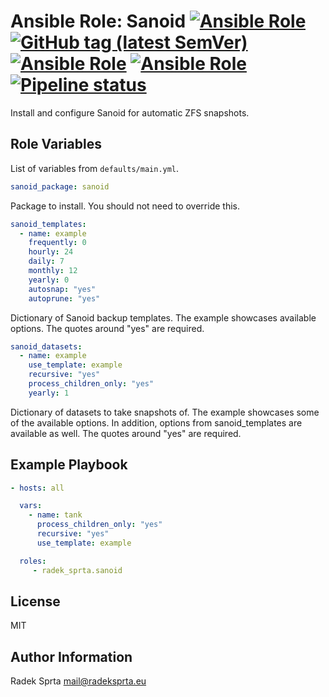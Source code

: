 # Ansible Role: Sanoid [![Ansible Role](https://img.shields.io/ansible/role/52374)](https://galaxy.ansible.com/radek_sprta/sanoid) [![GitHub tag (latest SemVer)](https://img.shields.io/github/v/tag/radek-sprta/ansible-role-sanoid)](https://gitlab.com/radek-sprta/ansible-role-sanoid/-/tags) [![Ansible Role](https://img.shields.io/ansible/role/d/52374)](https://galaxy.ansible.com/radek_sprta/sanoid) [![Ansible Role](https://img.shields.io/ansible/quality/52374)](https://galaxy.ansible.com/radek_sprta/sanoid) [![Pipeline status](https://gitlab.com/radek-sprta/ansible-role-sanoid/badges/master/pipeline.svg)](https://gitlab.com/radek-sprta/ansible-role-sanoid/commits/master)

Install and configure Sanoid for automatic ZFS snapshots.

## Role Variables

List of variables from `defaults/main.yml`.

```yaml
sanoid_package: sanoid
```

Package to install. You should not need to override this.

```yaml
sanoid_templates:
  - name: example
    frequently: 0
    hourly: 24
    daily: 7
    monthly: 12
    yearly: 0
    autosnap: "yes"
    autoprune: "yes"
```

Dictionary of Sanoid backup templates. The example showcases available options. The quotes around "yes" are required.

```yaml
sanoid_datasets:
  - name: example
    use_template: example
    recursive: "yes"
    process_children_only: "yes"
    yearly: 1
```

Dictionary of datasets to take snapshots of. The example showcases some of the available options. In addition, options from sanoid\_templates are available as well. The quotes around "yes" are required.

## Example Playbook

```yaml
- hosts: all

  vars:
    - name: tank
      process_children_only: "yes"
      recursive: "yes"
      use_template: example

  roles:
     - radek_sprta.sanoid
```

## License

MIT

## Author Information

Radek Sprta <mail@radeksprta.eu>
